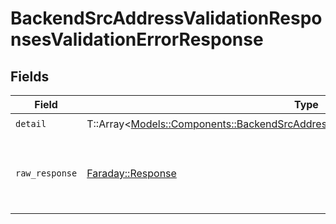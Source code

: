 # BackendSrcAddressValidationResponsesValidationErrorResponse


## Fields

| Field                                                                                                                                                                   | Type                                                                                                                                                                    | Required                                                                                                                                                                | Description                                                                                                                                                             |
| ----------------------------------------------------------------------------------------------------------------------------------------------------------------------- | ----------------------------------------------------------------------------------------------------------------------------------------------------------------------- | ----------------------------------------------------------------------------------------------------------------------------------------------------------------------- | ----------------------------------------------------------------------------------------------------------------------------------------------------------------------- |
| `detail`                                                                                                                                                                | T::Array<[Models::Components::BackendSrcAddressValidationResponsesValidationErrorItem](../../models/shared/backendsrcaddressvalidationresponsesvalidationerroritem.md)> | :heavy_check_mark:                                                                                                                                                      | N/A                                                                                                                                                                     |
| `raw_response`                                                                                                                                                          | [Faraday::Response](https://www.rubydoc.info/gems/faraday/Faraday/Response)                                                                                             | :heavy_minus_sign:                                                                                                                                                      | Raw HTTP response; suitable for custom response parsing                                                                                                                 |